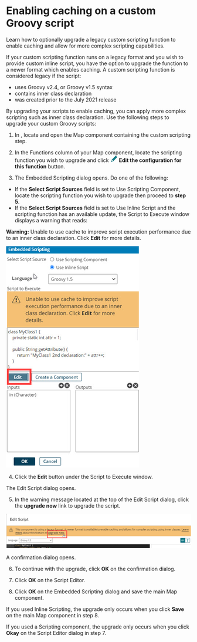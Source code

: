 # Enabling caching on a custom Groovy script

<head>
  <meta name="guidename" content="Integration"/>
  <meta name="context" content="GUID-9a8c0335-5bb4-4058-8834-5dce1614113c"/>
</head>


Learn how to optionally upgrade a legacy custom scripting function to enable caching and allow for more complex scripting capabilities.

If your custom scripting function runs on a legacy format and you wish to provide custom inline script, you have the option to upgrade the function to a newer format which enables caching. A custom scripting function is considered legacy if the script:

-   uses Groovy v2.4, or Groovy v1.5 syntax
-   contains inner class declaration
-   was created prior to the July 2021 release

By upgrading your scripts to enable caching, you can apply more complex scripting such as inner class declaration. Use the following steps to upgrade your custom Groovy scripts:

1.  In , locate and open the Map component containing the custom scripting step.

2.  In the Functions column of your Map component, locate the scripting function you wish to upgrade and click ![Edit icon.](../Images/img-int-green_edit_pencil_32cf24f2-1fa2-43cd-8ebe-1d6e6f56d78a.jpg) **Edit the configuration for this function** button.

3.  The Embedded Scripting dialog opens. Do one of the following:

-   If the **Select Script Sources** field is set to Use Scripting Component, locate the scripting function you wish to upgrade then proceed to **step 5**.
-   If the **Select Script Sources** field is set to Use Inline Script and the scripting function has an available update, the Script to Execute window displays a warning that reads:

**Warning:** Unable to use cache to improve script execution performance due to an inner class declaration. Click **Edit** for more details.

![Embedded Scripting dialog with yellow upgrade warning.](../Images/img-int-embedded_scripting_upgrade_4080f7eb-7398-47ae-abc4-40f77239f6c0.jpg)

4.  Click the **Edit** button under the Script to Execute window.

The Edit Script dialog opens.

5.  In the warning message located at the top of the Edit Script dialog, click the **upgrade now** link to upgrade the script.

![Upgrade warning message in Edit Script dialog.](../Images/img-int-Upgrade_custom_groovy_script_216010c9-931c-4d0b-976f-715bf0535cf5.jpg)

A confirmation dialog opens.

6.  To continue with the upgrade, click **OK** on the confirmation dialog.

7.  Click **OK** on the Script Editor.

8.  Click **OK** on the Embedded Scripting dialog and save the main Map component.


If you used Inline Scripting, the upgrade only occurs when you click **Save** on the main Map component in step 8.

If you used a Scripting component, the upgrade only occurs when you click **Okay** on the Script Editor dialog in step 7.